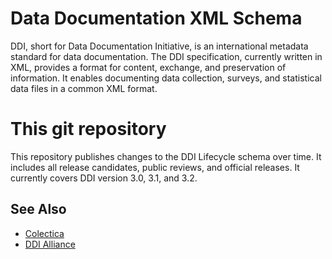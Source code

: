 # Data Documentation XML Schema
DDI, short for Data Documentation Initiative, is an international metadata standard for data documentation. 
The DDI specification, currently written in XML, provides a format for content, exchange, and preservation of information.
It enables documenting data collection, surveys, and statistical data files in a common XML format.

# This git repository
This repository publishes changes to the DDI Lifecycle schema over time. It includes all release 
candidates, public reviews, and official releases. It currently covers DDI version 3.0, 3.1, and 3.2.

## See Also
* [Colectica](http://www.colectica.com)
* [DDI Alliance](http://www.ddialliance.org)
